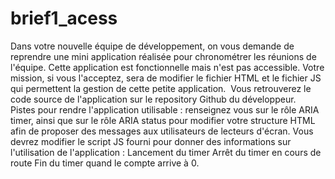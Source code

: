 # brief1_acess

Dans votre nouvelle équipe de développement, on vous demande de reprendre une mini application réalisée pour chronométrer les réunions de l'équipe. Cette application est fonctionnelle mais n'est pas accessible. Votre mission, si vous l'acceptez, sera de modifier le fichier HTML et le fichier JS qui permettent la gestion de cette petite application.
​
Vous retrouverez le code source de l'application sur le repository Github du développeur.
​
Pistes pour rendre l'application utilisable : renseignez vous sur le rôle ARIA timer, ainsi que sur le rôle ARIA status pour modifier votre structure HTML afin de proposer des messages aux utilisateurs de lecteurs d'écran. Vous devrez modifier le script JS fourni pour donner des informations sur l'utilisation de l'application :
Lancement du timer
Arrêt du timer en cours de route
Fin du timer quand le compte arrive à 0.
